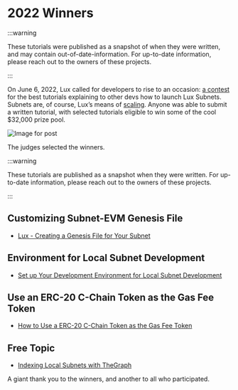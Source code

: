 # 2022 Winners

:::warning

These tutorials were published as a snapshot of when they were written, 
and may contain out-of-date-information.
For up-to-date information, please reach out to the owners of these 
projects.

:::

On June 6, 2022, Lux called for developers to rise to an occasion: [a
contest](https://medium.com/luxlux/launches-subnet-tutorial-contest-with-32k-in-prizes-e8c81c731f2a)
for the best tutorials explaining to other devs how to launch Lux Subnets.
Subnets are, of course, Lux’s means of [scaling](https://medium.com/luxlux/its-time-infinitely-scale-with-subnets-ab7cc91efa7f).
Anyone was able to submit a written tutorial, with selected tutorials eligible
to win some of the cool $32,000 prize pool.

![Image for post](/img/subnet-tutorial-winners.png)

The judges selected the winners.

:::warning

These tutorials are published as a snapshot when they were written. 
For up-to-date information, please reach out to the owners of these 
projects.

:::


## Customizing Subnet-EVM Genesis File

- [Lux - Creating a Genesis File for Your Subnet](./2022/lux-subnet-customization/README.md)

## Environment for Local Subnet Development

- [Set up Your Development Environment for Local Subnet Development](./2022/local-subnet-development/README.md)

## Use an ERC-20 C-Chain Token as the Gas Fee Token

- [How to Use a ERC-20 C-Chain Token as the Gas Fee Token](./2022/erc20-as-subnet-gas-token/README.md)

## Free Topic

- [Indexing Local Subnets with TheGraph](./2022/theGraph-index/README.md)

A giant thank you to the winners, and another to all who participated.
